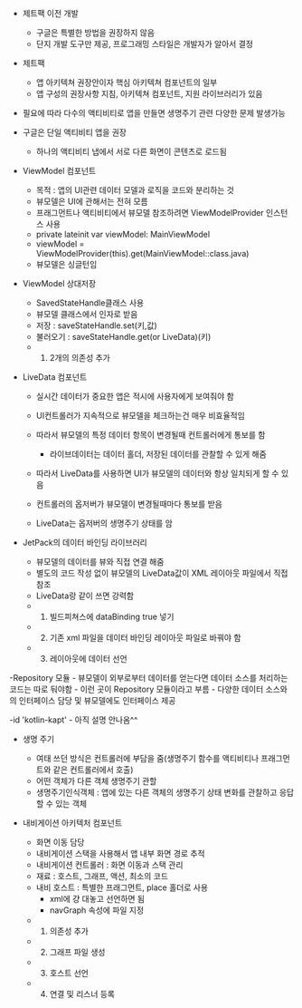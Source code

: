 - 제트팩 이전 개발
	- 구글은 특별한 방법을 권장하지 않음
	- 단지 개발 도구만 제공, 프로그래밍 스타일은 개발자가 알아서 결정

- 제트팩
	- 앱 아키텍쳐 권장안이자 핵심 아키텍쳐 컴포넌트의 일부
	- 앱 구성의 권장사항 지침, 아키텍쳐 컴포넌트, 지원 라이브러리가 있음

- 필요에 따라 다수의 액티비티로 앱을 만들면 생명주기 관련 다양한 문제 발생가능

- 구글은 단일 액티비티 앱을 권장
	- 하나의 액티비티 냅에서 서로 다른 화면이 콘텐츠로 로드됨

- ViewModel 컴포넌트
	- 목적 : 앱의 UI관련 데이터 모델과 로직을 코드와 분리하는 것
	- 뷰모델은 UI에 관해서는 전혀 모름
	- 프래그먼트나 액티비티에서 뷰모델 참조하려면 ViewModelProvider 인스턴스 사용
	- private lateinit var viewModel: MainViewModel
	- viewModel = ViewModelProvider(this).get(MainViewModel::class.java)
	- 뷰모델은 싱글턴임

- ViewModel 상대저장
	- SavedStateHandle클래스 사용
	- 뷰모델 클래스에서 인자로 받음
	- 저장 : saveStateHandle.set(키,값)
	- 불러오기 : saveStateHandle.get(or LiveData)(키)
	- 1. 2개의 의존성 추가

- LiveData 컴포넌트
	- 실시간 데이터가 중요한 앱은 적시에 사용자에게 보여줘야 함
	- UI컨트롤러가 지속적으로 뷰모델을 체크하는건 매우 비효율적임
	- 따라서 뷰모델의 특정 데이터 항목이 변경될때 컨트롤러에게 통보를 함
		- 라이브데이터는 데이터 홀더, 저장된 데이터를 관찰할 수 있게 해줌

	- 따라서 LiveData를 사용하면 UI가 뷰모델의 데이터와 항상 일치되게 할 수 있음
	- 컨트롤러의 옵저버가 뷰모델이 변경될때마다 통보를 받음
	- LiveData는 옵저버의 생명주기 상태를 암

- JetPack의 데이터 바인딩 라이브러리
	- 뷰모델의 데이터를 뷰와 직접 연결 해줌
	- 별도의 코드 작성 없이 뷰모델의 LiveData값이 XML 레이아웃 파일에서 직접 참조
	- LiveData랑 같이 쓰면 강력함
	- 1. 빌드피쳐스에 dataBinding true 넣기
	- 2. 기존 xml 파일을 데이터 바인딩 레이아웃 파일로 바꿔야 함
	- 3. 레이아웃에 데이터 선언

 -Repository 모듈
	- 뷰모델이 외부로부터 데이터를 얻는다면 데이터 소스를 처리하는 코드는 따로 둬야함
	- 이런 곳이 Repository 모듈이라고 부름
	- 다양한 데이터 소스와의 인터페이스 담당 및 뷰모델에도 인터페이스 제공

 -id 'kotlin-kapt'
	- 아직 설명 안나옴^^

- 생명 주기
	- 여태 쓰던 방식은 컨트롤러에 부담을 줌(생명주기 함수를 액티비티나 프래그먼트와 같은 컨트롤러에서 호출)
	- 어떤 객체가 다른 객체 생명주기 관할
	- 생명주기인식객체 : 앱에 있는 다른 객체의 생명주기 상태 변화를 관찰하고 응답할 수 있는 객체

- 내비게이션 아키텍처 컴포넌트
	- 화면 이동 담당
	- 내비게이션 스택을 사용해서 앱 내부 화면 경로 추적
	- 내비게이션 컨트롤러 : 화면 이동과 스택 관리
	- 재료 : 호스트, 그래프, 액션, 최소의 코드
	- 내비 호스트 : 특별한 프래그먼트, place 홀더로 사용
		- xml에 걍 대놓고 선언하면 됨 
		- navGraph 속성에 파일 지정
	- 1. 의존성 추가
	- 2. 그래프 파일 생성
	- 3. 호스트 선언
	- 4. 연결 및 리스너 등록
